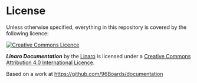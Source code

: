 # License

Unless otherwise specified, everything in this repository is covered by the following licence:

[![Creative Commons Licence](https://licensebuttons.net/l/by-sa/4.0/88x31.png)](https://creativecommons.org/licenses/by-sa/4.0/)

***Linaro Documentation*** by the [Linaro](https://www.linaro.org) is licensed under a [Creative Commons Attribution 4.0 International Licence](https://creativecommons.org/licenses/by-sa/4.0/).

Based on a work at https://github.com/96Boards/documentation
